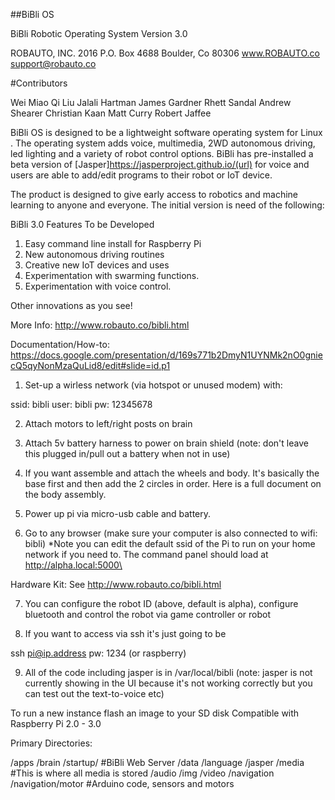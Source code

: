 ##BiBli OS

BiBli Robotic Operating System
Version 3.0

ROBAUTO, INC. 2016
P.O. Box 4688
Boulder, Co 80306
www.ROBAUTO.co
support@robauto.co

#Contributors

Wei Miao
Qi Liu
Jalali Hartman
James Gardner
Rhett Sandal
Andrew Shearer
Christian Kaan
Matt Curry
Robert Jaffee

BiBli OS is designed to be a lightweight software operating system for Linux . The operating system adds voice, multimedia, 2WD autonomous driving, led lighting and a variety of robot control options. BiBli has pre-installed a beta version of [Jasper]https://jasperproject.github.io/(url) for voice and users are able to add/edit programs to their robot or IoT device.  

The product is designed to give early access to robotics and machine learning to anyone and everyone. The initial version is need of the following:

BiBli 3.0 Features To be Developed

1. Easy command line install for Raspberry Pi
2. New autonomous driving routines
3. Creative new IoT devices and  uses
4. Experimentation with swarming functions.
5. Experimentation with voice control. 

Other innovations as you see!

More Info:
http://www.robauto.co/bibli.html

Documentation/How-to:
https://docs.google.com/presentation/d/169s771b2DmyN1UYNMk2nO0gniecQ5qyNonMzaQuLid8/edit#slide=id.p1

1. Set-up a wirless network (via hotspot or unused modem) with:

ssid: bibli
user: bibli
pw: 12345678

2. Attach motors to left/right posts on brain

3. Attach 5v battery harness to power on brain shield (note: don't leave this plugged in/pull out a battery when not in use)

4. If you want assemble and attach the wheels and body. It's basically the base first and then add the 2 circles in order. Here is a full document on the body assembly. 

5. Power up pi via micro-usb cable and battery.

6. Go to any browser  (make sure your computer is also connected to wifi: bibli)
*Note you can edit the default ssid of the Pi to run on your home network if you need to. The command panel should load at http://alpha.local:5000\

Hardware Kit: See http://www.robauto.co/bibli.html

7. You can configure the robot ID (above, default is alpha), configure bluetooth and control the robot via game controller or robot

8. If you want to access via ssh it's just going to be 

ssh pi@ip.address 
pw: 1234 (or raspberry)

9. All of the code including jasper is in /var/local/bibli (note: jasper is not currently showing in the UI because it's not working correctly but you can test out the text-to-voice etc)


To run a new instance flash an image to your SD disk
Compatible with Raspberry Pi 2.0 - 3.0

Primary Directories:

/apps
/brain
  /startup/ #BiBli Web Server
/data
/language
  /jasper
/media  #This is where all media is stored
  /audio
  /img
  /video
/navigation
  /navigation/motor #Arduino code, sensors and motors


